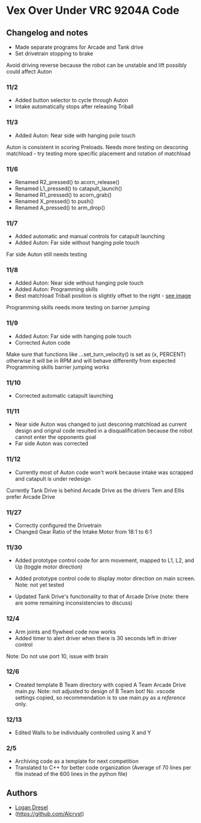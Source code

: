 
# Vex Over Under VRC 9204A Code

## Changelog and notes
* Made separate programs for Arcade and Tank drive
* Set drivetrain stopping to brake

Avoid driving reverse because the robot can be unstable and lift possibly could affect Auton

### 11/2
* Added button selector to cycle through Auton
* Intake automatically stops after releasing Triball

### 11/3
* Added Auton: Near side with hanging pole touch

Auton is consistent in scoring Preloads. Needs more testing on descoring matchload - try testing more specific placement and rotation of matchload

### 11/6
* Renamed R2_pressed() to acorn_release()
* Renamed L1_pressed() to catapult_launch()
* Renamed R1_pressed() to acorn_grab()
* Renamed X_pressed() to push()
* Renamed A_pressed() to arm_drop()

### 11/7
* Added automatic and manual controls for catapult launching
* Added Auton: Far side without hanging pole touch

Far side Auton still needs testing

### 11/8
* Added Auton: Near side without hanging pole touch
* Added Auton: Programming skills
* Best matchload Triball position is slightly offset to the right -
[see image](https://github.com/coollogan876/OverUnder/assets/119338946/c50e58dd-a937-4684-a02a-7422326a28f2)

Programming skills needs more testing on barrier jumping

### 11/9
* Added Auton: Far side with hanging pole touch
* Corrected Auton code

Make sure that functions like ...set_turn_velocity() is set as (x, PERCENT) otherwise it will be in RPM and will behave differently from expected
Programming skills barrier jumping works

### 11/10
* Corrected automatic catapult launching

### 11/11
* Near side Auton was changed to just descoring matchload as current design and orignal code resulted in a disqualification because the robot cannot enter the opponents goal
* Far side Auton was corrected

### 11/12
* Currently most of Auton code won't work because intake was scrapped and catapult is under redesign

Currently Tank Drive is behind Arcade Drive as the drivers Tem and Ellis prefer Arcade Drive

### 11/27
* Correctly configured the Drivetrain
* Changed Gear Ratio of the Intake Motor from 18:1 to 6:1

### 11/30
* Added prototype control code for arm movement, mapped to L1, L2, and Up (toggle motor direction)
* Added prototype control code to display motor direction on main screen.
Note: not yet tested

* Updated Tank Drive's functionality to that of Arcade Drive (note: there are some remaining inconsistencies to discuss)

### 12/4
* Arm joints and flywheel code now works
* Added timer to alert driver when there is 30 seconds left in driver control

Note: Do not use port 10, issue with brain

### 12/6
* Created template B Team directory with copied A Team Arcade Drive main.py.
Note: not adjusted to design of B Team bot! No .vscode settings copied, so recommendation is to use main.py as a *reference* only.

### 12/13
* Edited Walls to be individually controlled using X and Y

### 2/5
* Archiving code as a template for next competition
* Translated to C++ for better code organization (Average of 70 lines per file instead of the 600 lines in the python file)
  
## Authors

- [Logan Dresel](https://www.github.com/coollogan876)
- (https://github.com/Alcryst)

